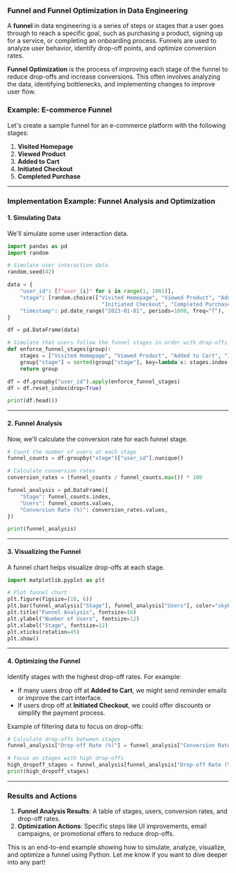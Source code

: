 ### Funnel and Funnel Optimization in Data Engineering

A **funnel** in data engineering is a series of steps or stages that a user goes through to reach a specific goal, such as purchasing a product, signing up for a service, or completing an onboarding process. Funnels are used to analyze user behavior, identify drop-off points, and optimize conversion rates.

**Funnel Optimization** is the process of improving each stage of the funnel to reduce drop-offs and increase conversions. This often involves analyzing the data, identifying bottlenecks, and implementing changes to improve user flow.

### Example: E-commerce Funnel

Let's create a sample funnel for an e-commerce platform with the following stages:

1. **Visited Homepage**
2. **Viewed Product**
3. **Added to Cart**
4. **Initiated Checkout**
5. **Completed Purchase**

---

### Implementation Example: Funnel Analysis and Optimization

#### 1. Simulating Data

We'll simulate some user interaction data.

```python
import pandas as pd
import random

# Simulate user interaction data
random.seed(42)

data = {
    "user_id": [f"user_{i}" for i in range(1, 1001)],
    "stage": [random.choice(["Visited Homepage", "Viewed Product", "Added to Cart", 
                              "Initiated Checkout", "Completed Purchase"]) for _ in range(1000)],
    "timestamp": pd.date_range("2023-01-01", periods=1000, freq="T"),
}

df = pd.DataFrame(data)

# Simulate that users follow the funnel stages in order with drop-offs
def enforce_funnel_stages(group):
    stages = ["Visited Homepage", "Viewed Product", "Added to Cart", "Initiated Checkout", "Completed Purchase"]
    group["stage"] = sorted(group["stage"], key=lambda x: stages.index(x))
    return group

df = df.groupby("user_id").apply(enforce_funnel_stages)
df = df.reset_index(drop=True)

print(df.head())
```

---

#### 2. Funnel Analysis

Now, we'll calculate the conversion rate for each funnel stage.

```python
# Count the number of users at each stage
funnel_counts = df.groupby("stage")["user_id"].nunique()

# Calculate conversion rates
conversion_rates = (funnel_counts / funnel_counts.max()) * 100

funnel_analysis = pd.DataFrame({
    "Stage": funnel_counts.index,
    "Users": funnel_counts.values,
    "Conversion Rate (%)": conversion_rates.values,
})

print(funnel_analysis)
```

---

#### 3. Visualizing the Funnel

A funnel chart helps visualize drop-offs at each stage.

```python
import matplotlib.pyplot as plt

# Plot funnel chart
plt.figure(figsize=(10, 6))
plt.bar(funnel_analysis["Stage"], funnel_analysis["Users"], color="skyblue")
plt.title("Funnel Analysis", fontsize=16)
plt.ylabel("Number of Users", fontsize=12)
plt.xlabel("Stage", fontsize=12)
plt.xticks(rotation=45)
plt.show()
```

---

#### 4. Optimizing the Funnel

Identify stages with the highest drop-off rates. For example:
- If many users drop off at **Added to Cart**, we might send reminder emails or improve the cart interface.
- If users drop off at **Initiated Checkout**, we could offer discounts or simplify the payment process.

Example of filtering data to focus on drop-offs:

```python
# Calculate drop-offs between stages
funnel_analysis["Drop-off Rate (%)"] = funnel_analysis["Conversion Rate (%)"].diff(periods=-1).abs()

# Focus on stages with high drop-offs
high_dropoff_stages = funnel_analysis[funnel_analysis["Drop-off Rate (%)"] > 20]
print(high_dropoff_stages)
```

---

### Results and Actions
1. **Funnel Analysis Results**: A table of stages, users, conversion rates, and drop-off rates.
2. **Optimization Actions**: Specific steps like UI improvements, email campaigns, or promotional offers to reduce drop-offs.

This is an end-to-end example showing how to simulate, analyze, visualize, and optimize a funnel using Python. Let me know if you want to dive deeper into any part!

